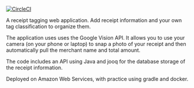 [![CircleCI](https://circleci.com/gh/amfleming/skeleton.svg?style=svg)](https://circleci.com/gh/amfleming/skeleton)


A receipt tagging web application.  Add receipt information and your own tag classification to organize them.

The application uses uses the Google Vision API.  It allows you to use your camera (on your phone or laptop) to snap a photo of your receipt and then automatically pull the merchant name and total amount.

The code includes an API using Java and jooq for the database storage of the receipt information.

Deployed on Amazon Web Services, with practice using gradle and docker.
